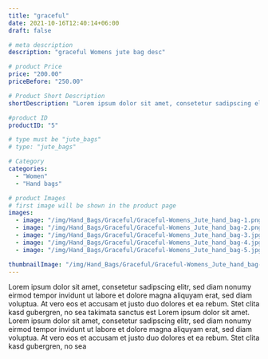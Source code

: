 ```yaml
---
title: "graceful"
date: 2021-10-16T12:40:14+06:00
draft: false

# meta description
description: "graceful Womens jute bag desc"

# product Price
price: "200.00"
priceBefore: "250.00"

# Product Short Description
shortDescription: "Lorem ipsum dolor sit amet, consetetur sadipscing elitr, sed diam nonumy eirmod tempor invidunt ut"

#product ID
productID: "5"

# type must be "jute_bags"
# type: "jute_bags"

# Category
categories:
  - "Women"
  - "Hand bags"

# product Images
# first image will be shown in the product page
images:
  - image: "/img/Hand_Bags/Graceful/Graceful-Womens_Jute_hand_bag-1.png"
  - image: "/img/Hand_Bags/Graceful/Graceful-Womens_Jute_hand_bag-2.png"
  - image: "/img/Hand_Bags/Graceful/Graceful-Womens_Jute_hand_bag-3.jpg"
  - image: "/img/Hand_Bags/Graceful/Graceful-Womens_Jute_hand_bag-4.jpg"
  - image: "/img/Hand_Bags/Graceful/Graceful-Womens_Jute_hand_bag-5.jpg"

thumbnailImage: "/img/Hand_Bags/Graceful/Graceful-Womens_Jute_hand_bag-1.png"
---
```


Lorem ipsum dolor sit amet, consetetur sadipscing elitr, sed diam nonumy eirmod tempor invidunt ut labore et dolore magna aliquyam erat, sed diam voluptua. At vero eos et accusam et justo duo dolores et ea rebum. Stet clita kasd gubergren, no sea takimata sanctus est Lorem ipsum dolor sit amet. Lorem ipsum dolor sit amet, consetetur sadipscing elitr, sed diam nonumy eirmod tempor invidunt ut labore et dolore magna aliquyam erat, sed diam voluptua. At vero eos et accusam et justo duo dolores et ea rebum. Stet clita kasd gubergren, no sea
